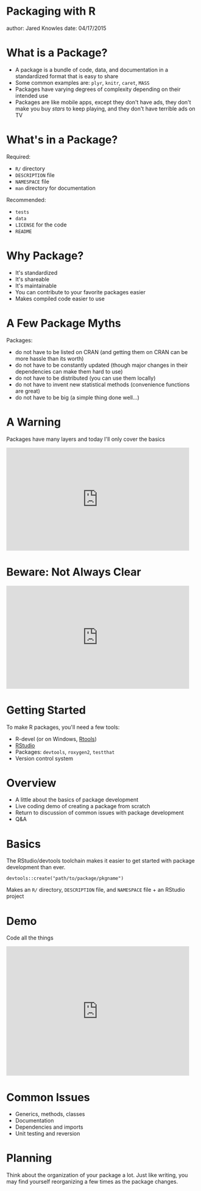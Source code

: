 Packaging with R
========================================================
author: Jared Knowles
date: 04/17/2015

What is a Package?
========================================================

- A package is a bundle of code, data, and documentation in a standardized 
format that is easy to share
- Some common examples are: `plyr`, `knitr`, `caret`, `MASS`
- Packages have varying degrees of complexity depending on their intended use
- Packages are like mobile apps, except they don't have ads, they don't make you 
buy *stars* to keep playing, and they don't have terrible ads on TV




What's in a Package?
=======================================================

Required: 

- `R/` directory
- `DESCRIPTION` file
- `NAMESPACE` file
- `man` directory for documentation

Recommended: 

- `tests`
- `data`
- `LICENSE` for the code
- `README`

Why Package?
========================================================

- It's standardized
- It's shareable
- It's maintainable
- You can contribute to your favorite packages easier
- Makes compiled code easier to use

A Few Package Myths
=======================================================

Packages: 
- do not have to be listed on CRAN (and getting them on CRAN can be 
more hassle than its worth)
- do not have to be constantly updated (though major changes in their 
dependencies can make them hard to use)
- do not have to be distributed (you can use them locally)
- do not have to invent new statistical methods (convenience functions are great)
- do not have to be big (a simple thing done well...)

A Warning
=======================================================

Packages have many layers and today I'll only cover the basics

<iframe src="http://giphy.com/embed/nNrjb4sNrZzMI?html5=true" width="480" height="270" frameBorder="0" webkitAllowFullScreen mozallowfullscreen allowFullScreen></iframe>



Beware: Not Always Clear
====================================================

<iframe src="http://giphy.com/embed/52HjuHsfVO69q?html5=true" width="480" height="270" frameBorder="0" webkitAllowFullScreen mozallowfullscreen allowFullScreen></iframe>


Getting Started
====================================================

To make R packages, you'll need a few tools:

- R-devel (or on Windows, [Rtools](http://cran.r-project.org/bin/windows/Rtools/))
- [RStudio](http://www.rstudio.com)
- Packages: `devtools`, `roxygen2`, `testthat`
- Version control system

Overview
========================================================

- A little about the basics of package development
- Live coding demo of creating a package from scratch
- Return to discussion of common issues with package development
- Q&A

Basics
=======================================================

The RStudio/devtools toolchain makes it easier to get started with package 
development than ever. 

`devtools::create("path/to/package/pkgname")`

Makes an `R/` directory, `DESCRIPTION` file, and `NAMESPACE` file + an RStudio 
project

Demo
=====================================================

Code all the things

<iframe src="http://giphy.com/embed/g8GfH3i5F0hby?html5=true" width="480" height="339" frameBorder="0" webkitAllowFullScreen mozallowfullscreen allowFullScreen></iframe>


Common Issues
================================================

- Generics, methods, classes
- Documentation
- Dependencies and imports
- Unit testing and reversion

Planning
=================================================

Think about the organization of your package a lot. Just like writing, you may 
find yourself reorganizing a few times as the package changes. 


